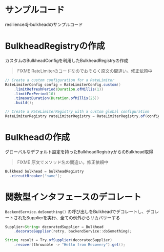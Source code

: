 サンプルコード
============
resilience4j-bulkheadのサンプルコード

# BulkheadRegistryの作成
カスタムのBulkheadConfigを利用したBulkheadRegistryの作成

> FIXME RateLimiterのコードなのでおそらく原文の間違い。修正依頼中

```java
// Create a custom configuration for a RateLimiter
RateLimiterConfig config = RateLimiterConfig.custom()
    .limitRefreshPeriod(Duration.ofMillis(1))
    .limitForPeriod(10)
    .timeoutDuration(Duration.ofMillis(25))
    .build();

// Create a RateLimiterRegistry with a custom global configuration
RateLimiterRegistry rateLimiterRegistry = RateLimiterRegistry.of(config);
```

# Bulkheadの作成
グローバルなデフォルト設定を持ったBulkheadRegistryからのBulkhead取得

> FIXME 原文でメソッド名の間違い。修正依頼中

```java
Bulkhead bulkhead = bulkheadRegistry 
  .circuitBreaker("name");
```

# 関数型インタフェースのデコレート
`BackendService.doSomething()` の呼び出しをBulkheadでデコレートし、デコレートされたSupplierを実行、全ての例外からリカバリーする

```java
Supplier<String> decoratedSupplier = Bulkhead
    .decorateSupplier(retry, backendService::doSomething);

String result = Try.ofSupplier(decoratedSupplier)
    .recover(throwable -> "Hello from Recovery").get(); 
```
